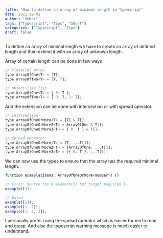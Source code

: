 ```yaml
---
title: "How to define an array of minimal length in Typescript"
date: 2021-12-01
author: "Gebec"
tags: ["Typescript", "Tips", "Short"]
categories: ["Typescript", "Tips"]
draft: false
---
```


To define an array of minimal length we have to create an array of defined length and then extend it with an array of unknown length.


Array of certain length can be done in few ways
```js
// classical array
type ArrayOfOne<T> = [T];
type ArrayOfTwo<T> = [T, T];

// object-like list
type ArrayOfOne<T> = { 0: T };
type ArrayOfTwo<T> = { 0: T, 1: T};
```

And the extension can be done with intersection or with spread operator.
```js
// Intersection
type ArrayOfOneOrMore<T> = [T] & T[];
type ArrayOfOneOrMore2<T> = ArrayOfOne & T[];
type ArrayOfOneOrMore3<T> = { 0: T } & T[];

// Spread operator
type ArrayOfOneOrMore<T> = [T, ...T[]];
type ArrayOfOneOrMore2<T> = [ArrayOfOne, ...T[]];
type ArrayOfOneOrMore3<T> = [{ 0: T }, ...T[]];
```

We can now use the types to ensure that the array has the required minimal length.
```js
function example(items: ArrayOfOneOrMore<number>) {}

// Error: Source has 0 element(s) but target requires 1.
example([]);

// Valid
example([1]);
example([1, 2]);
example([1, 2, 3]);
```

I personally prefer using the spread operator which is easier for me to read and grasp. And also the typescript warning message is much easier to understand.
